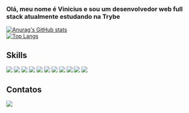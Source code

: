 ### Olá, meu nome é Vinicius e sou um desenvolvedor web full stack atualmente estudando na Trybe

[![Anurag's GitHub stats](https://github-readme-stats.vercel.app/api?username=Vinny-knzts&show_icons=true&theme=dark)](https://github.com/Vinny-knzts/github-readme-stats)
<br>
[![Top Langs](https://github-readme-stats.vercel.app/api/top-langs/?username=Vinny-knzts&theme=dark&layout=compact)](https://github.com/Vinny-knzts/github-readme-stats)

<h2>Skills</h2>

<div>
  <img src="https://img.shields.io/badge/HTML5-E34F26?style=for-the-badge&logo=html5&logoColor=white"/>
  <img src="https://img.shields.io/badge/JavaScript-323330?style=for-the-badge&logo=javascript&logoColor=F7DF1E"/>
  <img src="https://img.shields.io/badge/CSS3-1572B6?style=for-the-badge&logo=css3&logoColor=white"/>
  <img src="https://img.shields.io/badge/Python-FFD43B?style=for-the-badge&logo=python&logoColor=blue"/>
  <img src="https://img.shields.io/badge/TypeScript-007ACC?style=for-the-badge&logo=typescript&logoColor=white"/>
  <img src="https://img.shields.io/badge/eslint-3A33D1?style=for-the-badge&logo=eslint&logoColor=white"/>
  <img src="https://img.shields.io/badge/stylelint-000?style=for-the-badge&logo=stylelint&logoColor=white"/>
  <img src="https://img.shields.io/badge/MySQL-005C84?style=for-the-badge&logo=mysql&logoColor=white"/>
  <img src="[https://img.shields.io/badge/Cypress-17202C?style=for-the-badge&logo=cypress&logoColor=white](https://img.shields.io/badge/Express.js-000000?style=for-the-badge&logo=express&logoColor=white)"/>
  <img src="https://img.shields.io/badge/Node.js-339933?style=for-the-badge&logo=nodedotjs&logoColor=white"/>
  <img src="https://img.shields.io/badge/React-20232A?style=for-the-badge&logo=react&logoColor=61DAFB"/>
</div>

<h2>Contatos</h2>

<div>
  <a href="https://www.linkedin.com/in/vinny-knzts/" target="_blank">
    <img src="https://img.shields.io/badge/LinkedIn-0077B5?style=for-the-badge&logo=linkedin&logoColor=white"/>
  </a>
</div>
